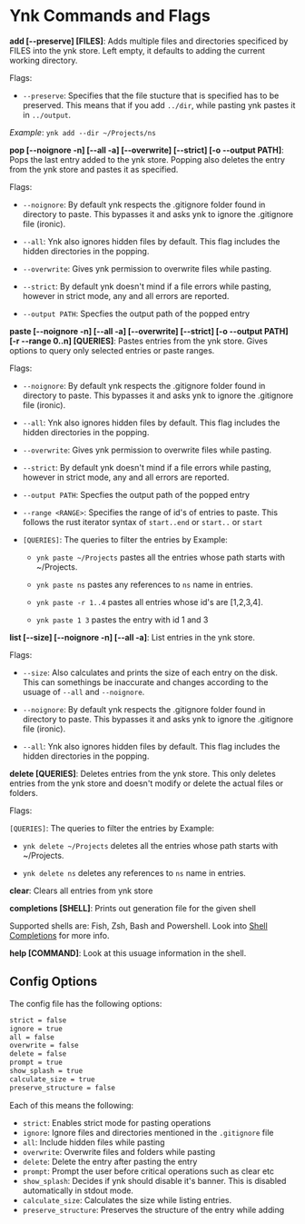 # Ynk Commands and Flags

**add [--preserve] [FILES]**: Adds multiple files and directories specificed by FILES into the ynk store. Left empty, it defaults to adding the current working directory.

Flags:

- `--preserve`: Specifies that the file stucture that is specified has to be preserved. This means that if you add `../dir`, while pasting ynk pastes  it in `../output`.

*Example*: `ynk add --dir ~/Projects/ns`

**pop [--noignore -n] [--all -a] [--overwrite] [--strict] [-o --output PATH]**: Pops the last entry added to the ynk store. Popping also deletes the entry from the ynk store and pastes it as specified.

Flags:

- `--noignore`: By default ynk respects the .gitignore folder found in directory to paste. This bypasses it and asks ynk to ignore the .gitignore file (ironic).

- `--all`: Ynk also ignores hidden files by default. This flag includes the hidden directories in the popping.

- `--overwrite`: Gives ynk permission to overwrite files while pasting.

- `--strict`: By default ynk doesn't mind if a file errors while pasting, however in strict mode, any and all errors are reported.

- `--output PATH`: Specfies the output path of the popped entry

**paste [--noignore -n] [--all -a] [--overwrite] [--strict] [-o --output PATH] [-r --range 0..n] [QUERIES]**: Pastes entries from the ynk store. Gives options to query only selected entries or paste ranges.

Flags:

- `--noignore`: By default ynk respects the .gitignore folder found in directory to paste. This bypasses it and asks ynk to ignore the .gitignore file (ironic).

- `--all`: Ynk also ignores hidden files by default. This flag includes the hidden directories in the popping.

- `--overwrite`: Gives ynk permission to overwrite files while pasting.

- `--strict`: By default ynk doesn't mind if a file errors while pasting, however in strict mode, any and all errors are reported.

- `--output PATH`: Specfies the output path of the popped entry

- `--range <RANGE>`: Specifies the range of id's of entries to paste. This follows the rust iterator syntax of `start..end` or `start..` or `start`

- `[QUERIES]`: The queries to filter the entries by
  Example: 
  
  - `ynk paste ~/Projects` pastes all the entries whose path starts with ~/Projects. 
  
  - `ynk paste ns` pastes any references to `ns` name in entries.
  
  - `ynk paste -r 1..4` pastes all entries whose id's are [1,2,3,4].
  
  - `ynk paste 1 3` pastes the entry with id 1 and 3 

**list [--size] [--noignore -n] [--all -a]**: List entries in the ynk store.

Flags:

- `--size`: Also calculates and prints the size of each entry on the disk. This can somethings be inaccurate and changes according to the usuage of `--all` and `--noignore`.

- `--noignore`: By default ynk respects the .gitignore folder found in directory to paste. This bypasses it and asks ynk to ignore the .gitignore file (ironic).

- `--all`: Ynk also ignores hidden files by default. This flag includes the hidden directories in the popping.

**delete [QUERIES]**: Deletes entries from the ynk store. This only deletes entries from the ynk store and doesn't modify or delete the actual files or folders.

Flags:

`[QUERIES]`: The queries to filter the entries by
Example:

- `ynk delete ~/Projects` deletes all the entries whose path starts with ~/Projects.

- `ynk delete ns` deletes any references to `ns` name in entries.

**clear**: Clears all entries from ynk store

**completions [SHELL]**: Prints out generation file for the given shell

Supported shells are: Fish, Zsh, Bash and Powershell. Look into [Shell Completions](#Shell-Completions) for more info.

**help [COMMAND]**: Look at this usuage information in the shell.


## Config Options

The config file has the following options:

```bash
strict = false
ignore = true
all = false
overwrite = false
delete = false
prompt = true
show_splash = true
calculate_size = true
preserve_structure = false
```

Each of this means the following:

- `strict`: Enables strict mode for pasting operations
- `ignore`: Ignore files and directories mentioned in the `.gitignore` file
- `all`: Include hidden files while pasting
- `overwrite`: Overwrite files and folders while pasting
- `delete`: Delete the entry after pasting the entry
- `prompt`: Prompt the user before critical operations such as clear etc
- `show_splash`: Decides if ynk should disable it's banner. This is disabled automatically in stdout mode.
- `calculate_size`: Calculates the size while listing entries.
- `preserve_structure`: Preserves the structure of the entry while adding
